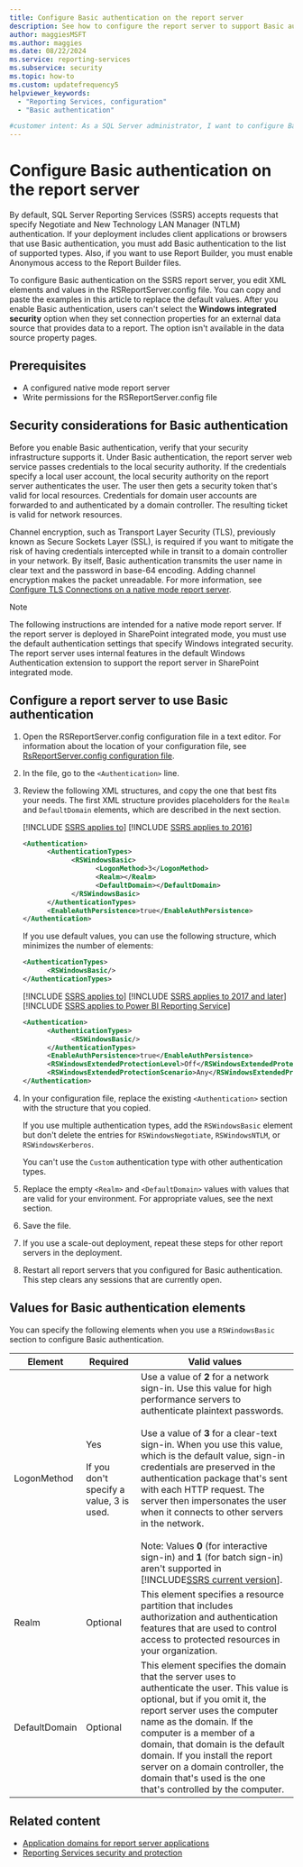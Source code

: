 ```yaml
---
title: Configure Basic authentication on the report server
description: See how to configure the report server to support Basic authentication. View configuration file entries to use to configure Basic authentication options.
author: maggiesMSFT
ms.author: maggies
ms.date: 08/22/2024
ms.service: reporting-services
ms.subservice: security
ms.topic: how-to
ms.custom: updatefrequency5
helpviewer_keywords:
  - "Reporting Services, configuration"
  - "Basic authentication"

#customer intent: As a SQL Server administrator, I want to configure Basic authentication on my report server so that I can accept requests that specify Basic authentication.
---
```

# Configure Basic authentication on the report server

By default, SQL Server Reporting Services (SSRS) accepts requests that specify Negotiate and New Technology LAN Manager (NTLM) authentication. If your deployment includes client applications or browsers that use Basic authentication, you must add Basic authentication to the list of supported types. Also, if you want to use Report Builder, you must enable Anonymous access to the Report Builder files.

To configure Basic authentication on the SSRS report server, you edit XML elements and values in the RSReportServer.config file. You can copy and paste the examples in this article to replace the default values. After you enable Basic authentication, users can't select the **Windows integrated security** option when they set connection properties for an external data source that provides data to a report. The option isn't available in the data source property pages.

## Prerequisites

- A configured native mode report server
- Write permissions for the RSReportServer.config file

## Security considerations for Basic authentication

Before you enable Basic authentication, verify that your security infrastructure supports it. Under Basic authentication, the report server web service passes credentials to the local security authority. If the credentials specify a local user account, the local security authority on the report server authenticates the user. The user then gets a security token that's valid for local resources. Credentials for domain user accounts are forwarded to and authenticated by a domain controller. The resulting ticket is valid for network resources.

Channel encryption, such as Transport Layer Security (TLS), previously known as Secure Sockets Layer (SSL), is required if you want to mitigate the risk of having credentials intercepted while in transit to a domain controller in your network. By itself, Basic authentication transmits the user name in clear text and the password in base-64 encoding. Adding channel encryption makes the packet unreadable. For more information, see [Configure TLS Connections on a native mode report server](../../reporting-services/security/configure-ssl-connections-on-a-native-mode-report-server.md).

> [!NOTE]
> The following instructions are intended for a native mode report server. If the report server is deployed in SharePoint integrated mode, you must use the default authentication settings that specify Windows integrated security. The report server uses internal features in the default Windows Authentication extension to support the report server in SharePoint integrated mode.
  
## Configure a report server to use Basic authentication
  
1. Open the RSReportServer.config configuration file in a text editor. For information about the location of your configuration file, see [RsReportServer.config configuration file](../report-server/rsreportserver-config-configuration-file.md#file-location).
  
1. In the file, go to the `<Authentication>` line.

1. Review the following XML structures, and copy the one that best fits your needs. The first XML structure provides placeholders for the `Realm` and `DefaultDomain` elements, which are described in the next section.

   [!INCLUDE [SSRS applies to](../../includes/ssrs-appliesto.md)] [!INCLUDE [SSRS applies to 2016](../../includes/ssrs-appliesto-2016.md)]

   ```xml
   <Authentication>
         <AuthenticationTypes>
               <RSWindowsBasic>
                     <LogonMethod>3</LogonMethod>
                     <Realm></Realm>
                     <DefaultDomain></DefaultDomain>
               </RSWindowsBasic>
         </AuthenticationTypes>
         <EnableAuthPersistence>true</EnableAuthPersistence>
   </Authentication>
   ```

   If you use default values, you can use the following structure, which minimizes the number of elements:

   ```xml
   <AuthenticationTypes>
         <RSWindowsBasic/>
   </AuthenticationTypes>
   ```

   [!INCLUDE [SSRS applies to](../../includes/ssrs-appliesto.md)] [!INCLUDE [SSRS applies to 2017 and later](../../includes/ssrs-appliesto-2017-and-later.md)] [!INCLUDE [SSRS applies to Power BI Reporting Service](../../includes/ssrs-appliesto-pbirs.md)]

   ```xml
   <Authentication>
         <AuthenticationTypes>
               <RSWindowsBasic/>
         </AuthenticationTypes>
         <EnableAuthPersistence>true</EnableAuthPersistence>
         <RSWindowsExtendedProtectionLevel>Off</RSWindowsExtendedProtectionLevel>
         <RSWindowsExtendedProtectionScenario>Any</RSWindowsExtendedProtectionScenario>
   </Authentication>
   ```

1. In your configuration file, replace the existing `<Authentication>` section with the structure that you copied.

   If you use multiple authentication types, add the `RSWindowsBasic` element but don't delete the entries for `RSWindowsNegotiate`, `RSWindowsNTLM`, or `RSWindowsKerberos`.

   You can't use the `Custom` authentication type with other authentication types.

1. Replace the empty `<Realm>` and `<DefaultDomain>` values with values that are valid for your environment. For appropriate values, see the next section.

1. Save the file.

1. If you use a scale-out deployment, repeat these steps for other report servers in the deployment.

1. Restart all report servers that you configured for Basic authentication. This step clears any sessions that are currently open.

## Values for Basic authentication elements

You can specify the following elements when you use a `RSWindowsBasic` section to configure Basic authentication.

|Element|Required|Valid values|
|-------------|--------------|------------------|
|LogonMethod|Yes<br /><br /> If you don't specify a value, 3 is used.|Use a value of **2** for a network sign-in. Use this value for high performance servers to authenticate plaintext passwords.<br /><br />Use a value of **3** for a clear-text sign-in. When you use this value, which is the default value, sign-in credentials are preserved in the authentication package that's sent with each HTTP request. The server then impersonates the user when it connects to other servers in the network.<br /><br />Note: Values **0** (for interactive sign-in) and **1** (for batch sign-in) aren't supported in [!INCLUDE[SSRS current version](../../includes/ssrscurrent-md.md)].|
|Realm|Optional|This element specifies a resource partition that includes authorization and authentication features that are used to control access to protected resources in your organization.|
|DefaultDomain|Optional|This element specifies the domain that the server uses to authenticate the user. This value is optional, but if you omit it, the report server uses the computer name as the domain. If the computer is a member of a domain, that domain is the default domain. If you install the report server on a domain controller, the domain that's used is the one that's controlled by the computer.|

## Related content

- [Application domains for report server applications](../../reporting-services/report-server/application-domains-for-report-server-applications.md)
- [Reporting Services security and protection](../../reporting-services/security/reporting-services-security-and-protection.md)
  
